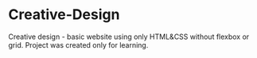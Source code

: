 # Creative-Design
Creative design - basic website using only HTML&amp;CSS without flexbox or grid. Project was created only for learning. 
